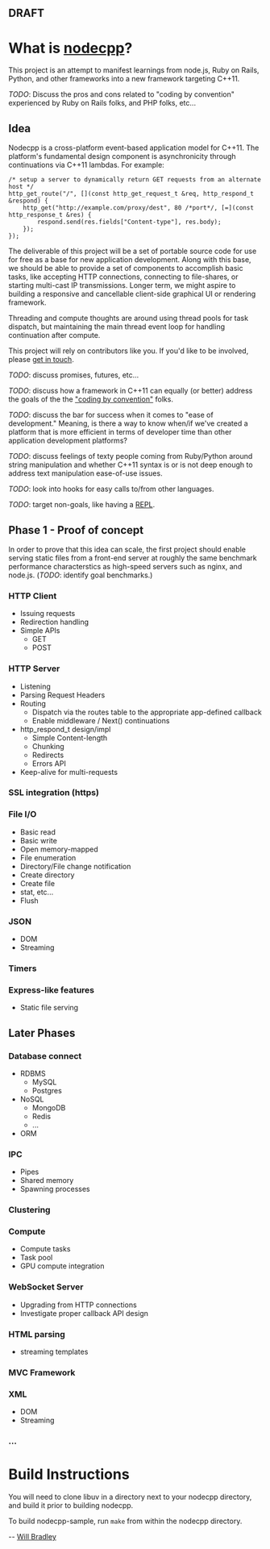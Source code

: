 ## DRAFT

# What is [nodecpp](http://bit.ly/Y3qP1R)?

This project is an attempt to manifest learnings from node.js, Ruby on Rails,
Python, and other frameworks into a new framework targeting C++11.

*TODO*: Discuss the pros and cons related to "coding by convention"
experienced by Ruby on Rails folks, and PHP folks, etc...

## Idea
Nodecpp is a cross-platform event-based application model for C++11. The
platform's fundamental design component is asynchronicity through continuations
via C++11 lambdas. For example:

	/* setup a server to dynamically return GET requests from an alternate host */
	http_get_route("/", [](const http_get_request_t &req, http_respond_t &respond) {
		http_get("http://example.com/proxy/dest", 80 /*port*/, [=](const http_response_t &res) {
			respond.send(res.fields["Content-type"], res.body);
		});
	});

The deliverable of this project will be a set of portable source code for use
for free as a base for new application development.  Along with this base, we
should be able to provide a set of components to accomplish basic tasks, like
accepting HTTP connections, connecting to file-shares, or starting multi-cast
IP transmissions. Longer term, we might aspire to building a responsive and
cancellable client-side graphical UI or rendering framework.

Threading and compute thoughts are around using thread pools for task dispatch,
but maintaining the main thread event loop for handling continuation after compute.

This project will rely on contributors like you. If you'd like to be involved,
please [get in touch](http://bit.ly/wbbradley-github).

*TODO*: discuss promises, futures, etc...

*TODO*: discuss how a framework in C++11 can equally (or better) address the
goals of the the ["coding by
convention"](http://en.wikipedia.org/wiki/Convention_over_configuration) folks.

*TODO*: discuss the bar for success when it comes to "ease of development."
Meaning, is there a way to know when/if we've created a platform that is more
efficient in terms of developer time than other application development
platforms?

*TODO*: discuss feelings of texty people coming from Ruby/Python around string
manipulation and whether C++11 syntax is or is not deep enough to address text
manipulation ease-of-use issues.

*TODO*: look into hooks for easy calls to/from other languages.

*TODO*: target non-goals, like having a [REPL](http://en.wikipedia.org/wiki/Read%E2%80%93eval%E2%80%93print_loop).

## Phase 1 - Proof of concept
In order to prove that this idea can scale, the first project should enable
serving static files from a front-end server at roughly the same benchmark
performance characterstics as high-speed servers such as nginx, and node.js.
(*TODO*: identify goal benchmarks.)

### HTTP Client
* Issuing requests
* Redirection handling
* Simple APIs
	* GET
	* POST

### HTTP Server
* Listening
* Parsing Request Headers
* Routing
	* Dispatch via the routes table to the appropriate app-defined callback
	* Enable middleware / Next() continuations
* http\_respond\_t design/impl
	* Simple Content-length
	* Chunking
	* Redirects
	* Errors API
* Keep-alive for multi-requests

### SSL integration (https)

### File I/O
* Basic read
* Basic write
* Open memory-mapped
* File enumeration
* Directory/File change notification
* Create directory
* Create file
* stat, etc...
* Flush

### JSON
* DOM
* Streaming

### Timers

### Express-like features
* Static file serving


## Later Phases
### Database connect
* RDBMS
	* MySQL
	* Postgres
* NoSQL
	* MongoDB
	* Redis
	* ...
* ORM

### IPC
* Pipes
* Shared memory
* Spawning processes

### Clustering

### Compute
* Compute tasks
* Task pool
* GPU compute integration

### WebSocket Server
* Upgrading from HTTP connections
* Investigate proper callback API design

### HTML parsing
* streaming templates

### MVC Framework

### XML
* DOM
* Streaming


### ...

# Build Instructions

You will need to clone libuv in a directory next to your nodecpp directory, and
build it prior to building nodecpp.

To build nodecpp-sample, run `make` from within the nodecpp directory.

--
[Will Bradley](http://github.com/wbbradley)
